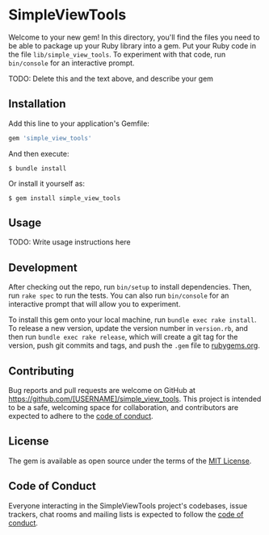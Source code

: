 # SimpleViewTools

Welcome to your new gem! In this directory, you'll find the files you need to be able to package up your Ruby library into a gem. Put your Ruby code in the file `lib/simple_view_tools`. To experiment with that code, run `bin/console` for an interactive prompt.

TODO: Delete this and the text above, and describe your gem

## Installation

Add this line to your application's Gemfile:

```ruby
gem 'simple_view_tools'
```

And then execute:

    $ bundle install

Or install it yourself as:

    $ gem install simple_view_tools

## Usage

TODO: Write usage instructions here

## Development

After checking out the repo, run `bin/setup` to install dependencies. Then, run `rake spec` to run the tests. You can also run `bin/console` for an interactive prompt that will allow you to experiment.

To install this gem onto your local machine, run `bundle exec rake install`. To release a new version, update the version number in `version.rb`, and then run `bundle exec rake release`, which will create a git tag for the version, push git commits and tags, and push the `.gem` file to [rubygems.org](https://rubygems.org).

## Contributing

Bug reports and pull requests are welcome on GitHub at https://github.com/[USERNAME]/simple_view_tools. This project is intended to be a safe, welcoming space for collaboration, and contributors are expected to adhere to the [code of conduct](https://github.com/[USERNAME]/simple_view_tools/blob/master/CODE_OF_CONDUCT.md).


## License

The gem is available as open source under the terms of the [MIT License](https://opensource.org/licenses/MIT).

## Code of Conduct

Everyone interacting in the SimpleViewTools project's codebases, issue trackers, chat rooms and mailing lists is expected to follow the [code of conduct](https://github.com/[USERNAME]/simple_view_tools/blob/master/CODE_OF_CONDUCT.md).
